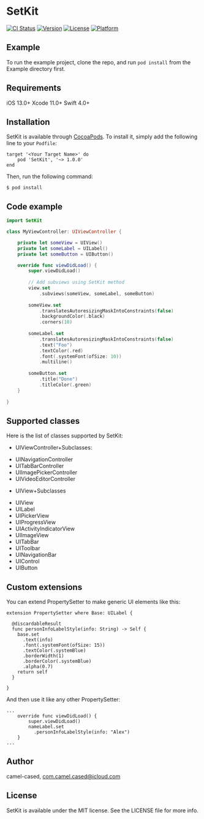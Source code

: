 # SetKit

[![CI Status](https://img.shields.io/travis/camel-cased/SetKit.svg?style=flat)](https://travis-ci.org/camel-cased/SetKit)
[![Version](https://img.shields.io/cocoapods/v/SetKit.svg?style=flat)](https://cocoapods.org/pods/SetKit)
[![License](https://img.shields.io/cocoapods/l/SetKit.svg?style=flat)](https://cocoapods.org/pods/SetKit)
[![Platform](https://img.shields.io/cocoapods/p/SetKit.svg?style=flat)](https://cocoapods.org/pods/SetKit)

## Example

To run the example project, clone the repo, and run `pod install` from the Example directory first.

## Requirements
iOS 13.0+
Xcode 11.0+
Swift 4.0+

## Installation

SetKit is available through [CocoaPods](https://cocoapods.org). To install it, simply add the following line to your `Podfile`:

```
target '<Your Target Name>' do
    pod 'SetKit', '~> 1.0.0'
end
```

Then, run the following command:

```
$ pod install
```

## Code example

```swift
import SetKit

class MyViewController: UIViewController {

    private let someView = UIView()
    private let someLabel = UILabel()
    private let someButton = UIButton()

    override func viewDidLoad() {
        super.viewDidLoad()
        
        // Add subviews using SetKit method
        view.set
            .subviews(someView, someLabel, someButton)
        
        someView.set
            .translatesAutoresizingMaskIntoConstraints(false)
            .backgroundColor(.black)
            .corners(10)
            
        someLabel.set
            .translatesAutoresizingMaskIntoConstraints(false)
            .text("Foo")
            .textColor(.red)
            .font(.systemFont(ofSize: 10))
            .multiline()
            
        someButton.set
            .title("Done")
            .titleColor(.green)
    }
    
}
```

## Supported classes
Here is the list of classes supported by SetKit:

* UIViewController+Subclasses:
- UINavigationController
- UITabBarController
- UIImagePickerController
- UIVideoEditorController

* UIView+Subclasses
- UIView
- UILabel
- UIPickerView
- UIProgressView
- UIActivityIndicatorView
- UIImageView
- UITabBar
- UIToolbar
- UINavigationBar
- UIControl
- UIButton

## Custom extensions
You can extend PropertySetter to make generic UI elements like this:

```
extension PropertySetter where Base: UILabel {
  
  @discardableResult
  func personInfoLabelStyle(info: String) -> Self {
    base.set
      .text(info)
      .font(.systemFont(ofSize: 15))
      .textColor(.systemBlue)
      .borderWidth(1)
      .borderColor(.systemBlue)
      .alpha(0.7)
    return self
  }
  
}

```

And then use it like any other PropertySetter:

```
...
    override func viewDidLoad() {
        super.viewDidLoad()
        nameLabel.set
          .personInfoLabelStyle(info: "Alex")
    }
...

```

## Author

camel-cased, com.camel.cased@icloud.com

## License

SetKit is available under the MIT license. See the LICENSE file for more info.
